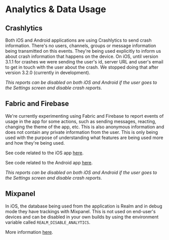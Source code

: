 # Analytics & Data Usage

## Crashlytics

Both iOS and Android applications are using Crashlytics to send crash information. There's no users, channels, groups or message information being transmitted on this events. They're being used explicitly to inform us about crash information that happens on the device. On iOS, until version 3.1.1 for crashes we were sending the user's id, server URL and user's email to get in touch with the user about the crash. We stopped doing that after version 3.2.0 (currently in development).

_This reports can be disabled on both iOS and Android if the user goes to the Settings screen and disable crash reports._

## Fabric and Firebase

We're currently experimenting using Fabric and Firebase to report events of usage in the app for some actions, such as sending messages, reacting, changing the theme of the app, etc. This is also anonymous information and does not contain any private information from the user. This is only being used with the purpose of understanding what features are being used more and how they're being used.

See code related to the iOS app [here](https://github.com/RocketChat/Rocket.Chat.iOS/blob/develop/Rocket.Chat/Managers/AnalyticsManager.swift).

See code related to the Android app [here](https://github.com/RocketChat/Rocket.Chat.Android/blob/develop/app/src/main/java/chat/rocket/android/analytics/AnalyticsManager.kt).

_This reports can be disabled on both iOS and Android if the user goes to the Settings screen and disable crash reports._

## Mixpanel

In iOS, the database being used from the application is Realm and in debug mode they have trackings with Mixpanel. This is not used on end-user's devices and can be disabled in your own builds by using the environment variable called `REALM_DISABLE_ANALYTICS`.

More information [here](https://github.com/realm/realm-cocoa/blob/dbd9284440827f085108d5e12c03fdca1db4fd56/Realm/RLMAnalytics.hpp#L23-L25).